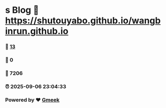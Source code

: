 # s Blog :link: https://shutouyabo.github.io/wangbinrun.github.io 
### :page_facing_up: [13](https://shutouyabo.github.io/wangbinrun.github.io/tag.html) 
### :speech_balloon: 0 
### :hibiscus: 7206 
### :alarm_clock: 2025-09-06 23:04:33 
### Powered by :heart: [Gmeek](https://github.com/Meekdai/Gmeek)
